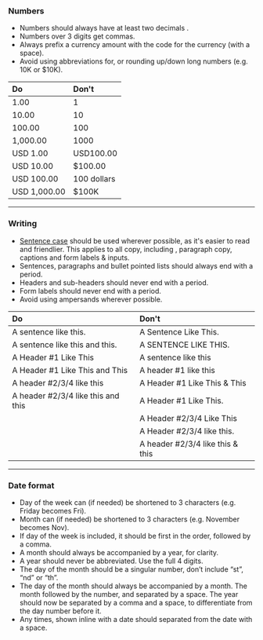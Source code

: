 ### Numbers

* Numbers should always have at least two decimals .
* Numbers over 3 digits get commas.
* Always prefix a currency amount with the code for the currency \(with a space\).
* Avoid using abbreviations for, or rounding up/down long numbers \(e.g. 10K or $10K\).

| Do | Don't |
| :--- | :--- |
| 1.00 | 1 |
| 10.00 | 10 |
| 100.00 | 100 |
| 1,000.00 | 1000 |
| USD 1.00 | USD100.00 |
| USD 10.00 | $100.00 |
| USD 100.00 | 100 dollars |
| USD 1,000.00 | $100K |

---

### Writing

* [Sentence case](https://en.wikipedia.org/wiki/Letter_case#Sentence_case) should be used wherever possible, as it's easier to read and friendlier. This applies to all copy, including , paragraph copy, captions and form labels & inputs.
* Sentences, paragraphs and bullet pointed lists should always end with a period.
* Headers and sub-headers should never end with a period.
* Form labels should never end with a period.
* Avoid using ampersands wherever possible.

| Do | Don't |
| :--- | :--- |
| A sentence like this. | A Sentence Like This. |
| A sentence like this and this. | A SENTENCE LIKE THIS. |
| A Header \#1 Like This | A sentence like this |
| A Header \#1 Like This and This | A header \#1 like this |
| A header \#2/3/4 like this | A Header \#1 Like This & This |
| A header \#2/3/4 like this and this | A Header \#1 Like This. |
|  | A Header \#2/3/4 Like This |
|  | A Header \#2/3/4 like this. |
|  | A header \#2/3/4 like this & this |

---

### Date format

* Day of the week can \(if needed\) be shortened to 3 characters \(e.g. Friday becomes Fri\).
* Month can \(if needed\) be shortened to 3 characters \(e.g. November becomes Nov\).
* If day of the week is included, it should be first in the order, followed by a comma.
* A month should always be accompanied by a year, for clarity.
* A year should never be abbreviated. Use the full 4 digits.
* The day of the month should be a singular number, don’t include “st”, “nd” or “th”.
* The day of the month should always be accompanied by a month. The month followed by the number, and separated by a space. The year should now be separated by a comma and a space, to differentiate from the day number before it.
* Any times, shown inline with a date should separated from the date with a space.

### 



